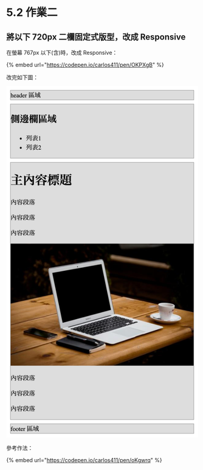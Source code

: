 # 5.2 作業二

## 將以下 720px 二欄固定式版型，改成 Responsive

在螢幕 767px 以下\(含\)時，改成 Responsive：

{% embed url="https://codepen.io/carlos411/pen/OKPXgB" %}

改完如下圖：

![&#x4E8C;&#x6B04;&#x5F0F;&#x56FA;&#x5B9A;&#x7248;&#x578B;&#x6539;&#x6210; Responsive](../.gitbook/assets/er-lan-shi-gu-ding-ban-xing-gai-cheng-responsive.png)



參考作法：

{% embed url="https://codepen.io/carlos411/pen/oKgwrq" %}





